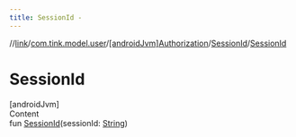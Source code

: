 ```yaml
---
title: SessionId -
---
```

//[link](../../../index.md)/[com.tink.model.user](../../index.md)/[[androidJvm]Authorization](../index.md)/[SessionId](index.md)/[SessionId](-session-id.md)



# SessionId  
[androidJvm]  
Content  
fun [SessionId](-session-id.md)(sessionId: [String](https://kotlinlang.org/api/latest/jvm/stdlib/kotlin/-string/index.html))  



